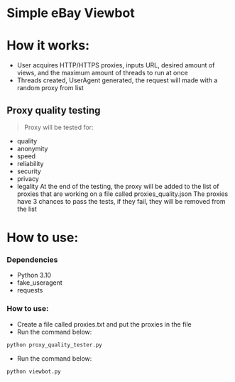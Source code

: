 # Simple eBay Viewbot

# How it works:

- User acquires HTTP/HTTPS proxies, inputs URL, desired amount of views, and the maximum amount of threads to run at once
- Threads created, UserAgent generated, the request will made with a random proxy from list

## Proxy quality testing
>  Proxy will be tested for:
- quality
- anonymity
- speed
- reliability
- security
- privacy
- legality
At the end of the testing, the proxy will be added to the list of proxies that are working on a file called proxies_quality.json
The proxies have 3 chances to pass the tests, if they fail, they will be removed from the list

# How to use:

### Dependencies

- Python 3.10
- fake_useragent
- requests

### How to use:

- Create a file called proxies.txt and put the proxies in the file
- Run the command below:
```sh
python proxy_quality_tester.py
```
- Run the command below:
```sh
python viewbot.py
```